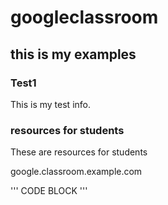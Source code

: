 # googleclassroom
## this is my examples

### Test1
This is my test info. 

### resources for students
These are resources for students 

google.classroom.example.com

'''
CODE BLOCK
'''
